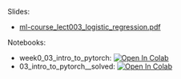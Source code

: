 Slides:

* [ml-course_lect003_logistic_regression.pdf](https://github.com/girafe-ai/ml-course/blob/23f_basic/week0_03_linear_classification/ml-course_lect003_logistic_regression.pdf)

Notebooks:

* week0_03_intro_to_pytorch: [![Open In Colab](https://colab.research.google.com/assets/colab-badge.svg)](https://colab.research.google.com/github/girafe-ai/ml-course/blob/23f_basic/week0_03_linear_classification/week0_03_intro_to_pytorch.ipynb)
* 03_intro_to_pytorch__solved: [![Open In Colab](https://colab.research.google.com/assets/colab-badge.svg)](https://colab.research.google.com/github/girafe-ai/ml-course/blob/23f_basic/week0_03_linear_classification/03_intro_to_pytorch__solved.ipynb)

